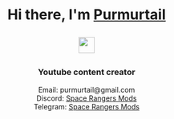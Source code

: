 <h1 align="center">Hi there, I'm <a href="https://www.youtube.com/c/PurMurTail" target="_blank">Purmurtail</a>

<img src="https://github.com/blackcater/blackcater/raw/main/images/Hi.gif" height="32"/></h1>
<h3 align="center">Youtube content creator</h3>
<div align="center"><img src="https://yt3.googleusercontent.com/px9lo8w6LzTbH_zHnc8IvRFpL5593lEVfD5901wImMtprHv62DT8DwQS2z3iOVOj7r1YB6VtHw=s160-c-k-c0x00ffffff-no-rj" alt=""></div>
<div align="center">Email: purmurtail@gmail.com</div>
<div align="center">Discord: <a href="https://discord.gg/8u2pSsa" target="_blank">Space Rangers Mods</a></div>
<div align="center">Telegram: <a href="https://t.me/spacerangersmods" target="_blank">Space Rangers Mods</a></div>
